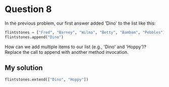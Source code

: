 # Question 8
In the previous problem, our first answer added 'Dino' to the list like this:

```python
flintstones = ["Fred", "Barney", "Wilma", "Betty", "Bambam", "Pebbles"]
flintstones.append("Dino")
```
How can we add multiple items to our list (e.g., 'Dino' and 'Hoppy')? Replace the call to append with another method invocation.

## My solution
```python
flintstones.extend(["Dino", "Hoppy"])
```